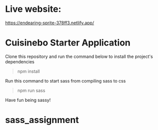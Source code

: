 # Live website:
https://endearing-sprite-378ff3.netlify.app/

# Cuisinebo Starter Application

Clone this repository and run the command below to install the project's dependencies

> npm install

Run this command to start sass from compiling sass to css

> npm run sass

Have fun being sassy!

# sass_assignment
